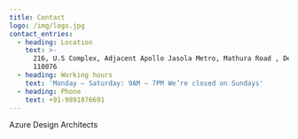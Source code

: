 ```yaml
---
title: Contact
logo: /img/logo.jpg
contact_entries:
  - heading: Location
    text: >-
      216, U.S Complex, Adjacent Apollo Jasola Metro, Mathura Road , Delhi
      110076
  - heading: Working hours
    text: 'Monday – Saturday: 9AM – 7PM We’re closed on Sundays'
  - heading: Phone
    text: +91-9891876691
---
```

Azure Design Architects